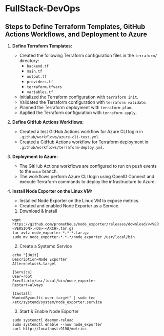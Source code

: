 # FullStack-DevOps

## Steps to Define Terraform Templates, GitHub Actions Workflows, and Deployment to Azure

1. **Define Terraform Templates:**
    - Created the following Terraform configuration files in the `terraform/` directory:
        - `backend.tf`
        - `main.tf`
        - `output.tf`
        - `providers.tf`
        - `terraform.tfvars`
        - `variables.tf`
    - Initialized the Terraform configuration with `terraform init`.
    - Validated the Terraform configuration with `terraform validate`.
    - Planned the Terraform deployment with `terraform plan`.
    - Applied the Terraform configuration with `terraform apply`.

2. **Define GitHub Actions Workflows:**
    - Created a test GitHub Actions workflow for Azure CLI login in `.github/workflows/azure-cli-test.yml`.
    - Created a GitHub Actions workflow for Terraform deployment in `.github/workflows/terraform-deploy.yml`.

3. **Deployment to Azure:**
    - The GitHub Actions workflows are configured to run on push events to the `main` branch.
    - The workflows perform Azure CLI login using OpenID Connect and execute Terraform commands to deploy the infrastructure to Azure.

4. **Install Node Exporter on the Linux VM:**
    - Installed Node Exporter on the Linux VM to expose metrics.
    - Created and enabled Node Exporter as a Service.

    1. Download & Install
    ```
    wget https://github.com/prometheus/node_exporter/releases/download/v<VERSION>/node_exporter-<VERSION>.<OS>-<ARCH>.tar.gz
    tar xvfz node_exporter-*.*-*.tar.gz
    sudo mv node_exporter-*.*-*/node_exporter /usr/local/bin
    ```
    2. Create a Systemd Service
    ```
    echo "[Unit]
    Description=Node Exporter
    After=network.target

    [Service]
    User=root
    ExecStart=/usr/local/bin/node_exporter
    Restart=always

    [Install]
    WantedBy=multi-user.target" | sudo tee /etc/systemd/system/node_exporter.service
    ```
    3. Start & Enable Node Exporter
    ```
    sudo systemctl daemon-reload
    sudo systemctl enable --now node_exporter
    curl http://localhost:9100/metrics
    ```


